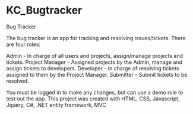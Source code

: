 # KC_Bugtracker
Bug Tracker

The bug tracker is an app for tracking and resolving issues/tickets. There are four roles:

Admin - In charge of all users and projects, assign/manage projects and tickets.
Project Manager - Assigned projects by the Admin, manage and assign tickets to developers.
Developer - In charge of resolving tickets assigned to them by the Project Manager.
Submitter - Submit tickets to be resolved.

You must be logged in to make any changes, but can use a demo role to test out the app.
This project was created with HTML, CSS, Javascript, Jquery, C#, .NET entity framework, MVC
